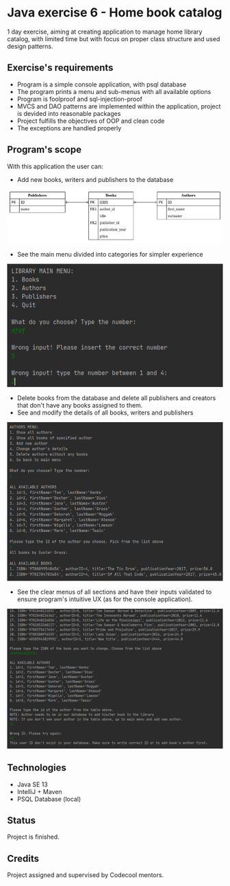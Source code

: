 # Java exercise 6 - Home book catalog

1 day exercise, aiming at creating application to manage home library catalog, with limited time but with focus on proper class structure and used design patterns.

## Exercise's requirements

* Program is a simple console application, with psql database
* The program prints a menu and sub-menus with all available options
* Program is foolproof and sql-injection-proof 
* MVCS and DAO patterns are implemented within the application, project is devided into reasonable packages
* Project fulfills the objectives of OOP and clean code
* The exceptions are handled properly

## Program's scope

With this application the user can:
* Add new books, writers and publishers to the database

!["ERD diagram"](Personal-Assessment-Karolina-Budzik/src/main/resources/PA-ERD.png)

* See the main menu divided into categories for simpler experience

!["Screenshot1"](Personal-Assessment-Karolina-Budzik/src/main/resources/1.png)

* Delete books from the database and delete all publishers and creators that don't have any books assigned to them.
* See and modify the details of all books, writers and publishers

<img src="Personal-Assessment-Karolina-Budzik/src/main/resources/2.png" width="700">

* See the clear menus of all sections and have their inputs validated to ensure program's intuitive UX (as for the console application).

<img src="Personal-Assessment-Karolina-Budzik/src/main/resources/3.png" width="700">

## Technologies
* Java SE 13
* IntelliJ + Maven
* PSQL Database (local)

## Status
Project is finished.

## Credits
Project assigned and supervised by Codecool mentors.
